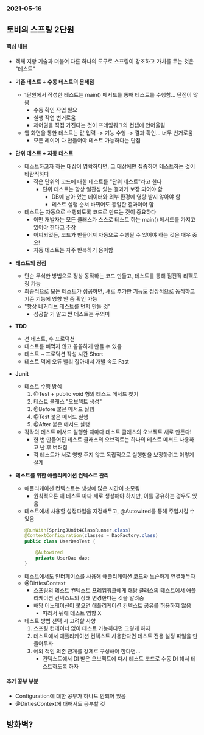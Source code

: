 ### 2021-05-16

## 토비의 스프링 2단원

#### 핵심 내용
- 객체 지향 기술과 더불어 다른 하나의 도구로 스프링이 강조하고 가치를 두는 것은 "테스트"

- __기존 테스트 + 수동 테스트의 문제점__
    - 1단원에서 작성한 테스트는 main() 메서드를 통해 테스트를 수행함... 단점이 많음
        - 수동 확인 작업 필요
        - 실행 작업 번거로움
        - 제어권을 직접 가진다는 것이 프레임워크의 컨셉에 안어울림
    - 웹 화면을 통한 테스트는 값 입력 -> 기능 수행 -> 결과 확인... 너무 번거로움
        - 모든 레이어 다 만들어야 테스트 가능하다는 단점
        
- __단위 테스트 + 자동 테스트__
    - 테스트하고자 하는 대상이 명확하다면, 그 대상에만 집중하여 테스트하는 것이 바람직하다
        - 작은 단위의 코드에 대한 테스트를 "단위 테스트"라고 한다
            - 단위 테스트는 항상 일관성 있는 결과가 보장 되어야 함
                - DB에 남아 있는 데이터와 외부 환경에 영향 받지 않아야 함
                - 테스트 실행 순서 바뀌어도 동일한 결과여야 함
    - 테스트는 자동으로 수행되도록 코드로 만드는 것이 중요하다
        - 어떤 개발자는 모든 클래스가 스스로 테스트 하는 main() 메서드를 가지고 있어야 한다고 주장
        - 어찌되었든, 코드가 만들어져 자동으로 수행될 수 있어야 하는 것은 매우 중요!
        - 자동 테스트는 자주 반복하기 용이함

- __테스트의 장점__
    - 단순 무식한 방법으로 정상 동작하는 코드 만들고, 테스트를 통해 점진적 리팩토링 가능
    - 최종적으로 모든 테스트가 성공하면, 새로 추가한 기능도 정상적으로 동작하고 기존 기능에 영향 안 줌 확인 가능    
    - "항상 네거티브 테스트를 먼저 만들 것"
        - 성공할 거 알고 짠 테스트는 무의미

- __TDD__
    - 선 테스트, 후 프로덕션
    - 테스트를 빼먹지 않고 꼼꼼하게 만들 수 있음
    - 테스트 ~ 프로덕션 작성 시간 Short
    - 테스트 덕에 오류 빨리 잡아내서 개발 속도 Fast

- __Junit__
    - 테스트 수행 방식
        1. @Test + public void 형의 테스트 메서드 찾기
        2. 테스트 클래스 "오브젝트 생성"
        3. @Before 붙은 메서드 실행
        4. @Test 붙은 메서드 실행
        5. @After 붙은 메서드 실행
    - 각각의 테스트 메서드 실행할 때마다 테스트 클래스의 오브젝트 새로 만든다!
        - 한 번 만들어진 테스트 클래스의 오브젝트는 하나의 테스트 메서드 사용하고 난 후 버려짐
        - 각 테스트가 서로 영향 주지 않고 독립적으로 실행함을 보장하려고 이렇게 설계

- __테스트를 위한 애플리케이션 컨텍스트 관리__
    - 애플리케이션 컨텍스트는 생성에 많은 시간이 소모됨
        - 원칙적으론 매 테스트 마다 새로 생성해야 하지만, 이를 공유하는 경우도 있음
    - 테스트에서 사용할 설정파일을 지정해두고, @Autowired를 통해 주입시킬 수 있음
        ```java
        @RunWith(SpringJUnit4ClassRunner.class)
        @ContextConfiguration(classes = DaoFactory.class)
        public class UserDaoTest {
        
            @Autowired
            private UserDao dao;
        }
        ```
    - 테스트에서도 인터페이스를 사용해 애플리케이션 코드와 느슨하게 연결해두자
    - @DirtiesContext
        - 스프링의 테스트 컨텍스트 프레임워크에게 해당 클래스의 테스트에서 애플리케이션 컨텍스트의 상태 변경한다는 것을 알려줌
        - 해당 어노테이션이 붙으면 애플리케이션 컨텍스트 공유를 허용하지 않음
            - 따라서 뒤에 테스트 영향 X
    - 테스트 방법 선택 시 고려할 사항
        1. 스프링 컨테이너 없이 테스트 가능하다면 그렇게 하자
        2. 테스트에서 애플리케이션 컨텍스트 사용한다면 테스트 전용 설정 파일을 만들어두자
        3. 예외 적인 의존 관계를 강제로 구성해야 한다면... 
            - 컨텍스트에서 DI 받은 오브젝트에 다시 테스트 코드로 수동 DI 해서 테스트하도록 하자
            
#### 추가 공부 부분
- Configuration에 대한 공부가 하나도 안되어 있음
- @DirtiesContext에 대해서도 공부할 것

## 방화벽?